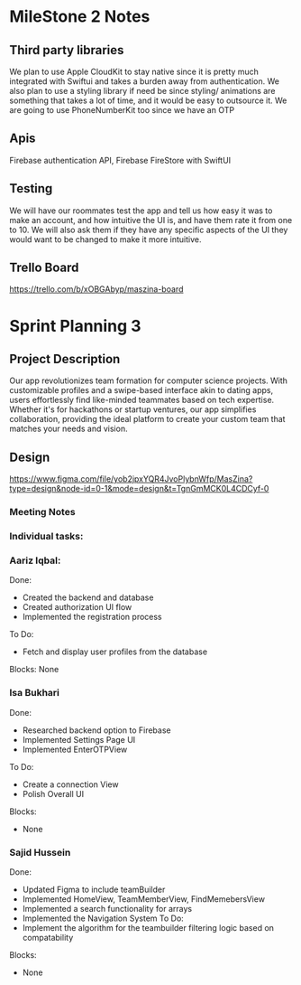 # MileStone 2 Notes


## Third party libraries
We plan to use Apple CloudKit to stay native since it is pretty much integrated with Swiftui and takes a burden away from authentication.
We also plan to use a styling library if need be since styling/ animations are something that takes a lot of time, and it would be easy to outsource it.
We are going to use PhoneNumberKit too since we have an OTP

## Apis
Firebase authentication API, Firebase FireStore with SwiftUI 

## Testing

We will have our roommates test the app and tell us how easy it was to make an account, and how intuitive the UI is, and have them rate it from one to 10. We will also ask them if they have any specific aspects of the UI they would want to be changed to make it more intuitive.

## Trello Board
https://trello.com/b/xOBGAbyp/maszina-board

# Sprint Planning 3

## Project Description
Our app revolutionizes team formation for computer science projects. With customizable profiles and a swipe-based interface akin to dating apps, users effortlessly find like-minded teammates based on tech expertise. Whether it's for hackathons or startup ventures, our app simplifies collaboration, providing the ideal platform to create your custom team that matches your needs and vision.

## Design
https://www.figma.com/file/yob2jpxYQR4JvoPlybnWfp/MasZina?type=design&node-id=0-1&mode=design&t=TgnGmMCK0L4CDCyf-0


### Meeting Notes



### Individual tasks:

### Aariz Iqbal:
Done:
- Created the backend and database 
- Created authorization UI flow
- Implemented the registration process

To Do:
- Fetch and display user profiles from the database


Blocks:
None

### Isa Bukhari
Done:
- Researched backend option to Firebase
- Implemented Settings Page UI
- Implemented EnterOTPView

To Do:
- Create a connection View
- Polish Overall UI


Blocks:
- None

### Sajid Hussein
Done:
- Updated Figma to include teamBuilder
- Implemented HomeView, TeamMemberView, FindMemebersView
- Implemented a search functionality for arrays
- Implemented the Navigation System
To Do:
- Implement the algorithm for the teambuilder filtering logic based on compatability 

Blocks:
- None




